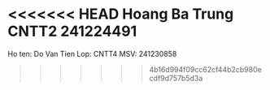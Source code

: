 <<<<<<< HEAD
Hoang Ba Trung
CNTT2
241224491
=======
Ho ten: Do Van Tien
Lop: CNTT4
MSV: 241230858
>>>>>>> 4b16d994f09cc62cf44b2cb980ecdf9d757b5d3a
